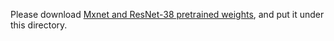 Please download [Mxnet and ResNet-38 pretrained weights](https://github.com/itijyou/ademxapp), and put it under this directory.